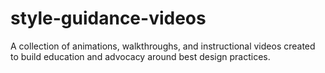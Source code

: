 style-guidance-videos
=====================

A collection of animations, walkthroughs, and instructional videos created to build education and advocacy around best design practices.
